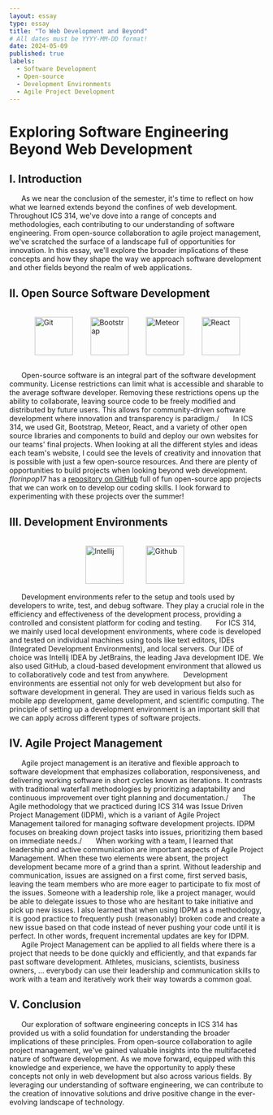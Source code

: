 ```yaml
---
layout: essay
type: essay
title: "To Web Development and Beyond"
# All dates must be YYYY-MM-DD format!
date: 2024-05-09
published: true
labels:
  - Software Development
  - Open-source
  - Development Environments
  - Agile Project Development
---
```


# Exploring Software Engineering Beyond Web Development

## I. Introduction
   &nbsp;&nbsp;&nbsp;&nbsp;&nbsp;&nbsp;As we near the conclusion of the semester, it's time to reflect on how what we learned extends beyond the confines of web development. Throughout ICS 314, we've dove into a range of concepts and methodologies, each contributing to our understanding of software engineering. From open-source collaboration to agile project management, we've scratched the surface of a landscape full of opportunities for innovation. In this essay, we'll explore the broader implications of these concepts and how they shape the way we approach software development and other fields beyond the realm of web applications.

## II. Open Source Software Development
<br/>
<div style="display: flex; justify-content: space-between; margin: 0 50px">
  <img src="https://encrypted-tbn0.gstatic.com/images?q=tbn:ANd9GcTighzl4KXJWJyka2BaR4_CzFSbYaGONVhpcqxADGgvfg&s" alt="Git" style="height: 75px; margin-right: 10px;">
  <img src="https://upload.wikimedia.org/wikipedia/commons/b/b2/Bootstrap_logo.svg" alt="Bootstrap" style="height: 75px; margin-right: 10px;">
  <img src="https://dmtgy0px4zdqn.cloudfront.net/images/brand/meteor-logo-blue-orange.png" alt="Meteor" style="height: 75px; margin-right: 10px;">
  <img src="https://upload.wikimedia.org/wikipedia/commons/thumb/a/a7/React-icon.svg/2300px-React-icon.svg.png" alt="React" style="height: 75px;">
</div>
<br/>

   &nbsp;&nbsp;&nbsp;&nbsp;&nbsp;&nbsp;Open-source software is an integral part of the software development community. License restrictions can limit what is accessible and sharable to the average software developer. Removing these restrictions opens up the ability to collaborate, leaving source code to be freely modified and distributed by future users. This allows for community-driven software development where innovation and transparency is paradigm./
   &nbsp;&nbsp;&nbsp;&nbsp;&nbsp;&nbsp;In ICS 314, we used Git, Bootstrap, Meteor, React, and a variety of other open source libraries and components to build and deploy our own websites for our teams' final projects. When looking at all the different styles and ideas each team's website, I could see the levels of creativity and innovation that is possible with just a few open-source resources. And there are plenty of opportunities to build projects when looking beyond web development. *florinpop17* has a [repository on GitHub](https://github.com/florinpop17/app-ideas) full of fun open-source app projects that we can work on to develop our coding skills. I look forward to experimenting with these projects over the summer!

## III. Development Environments
<br/>
<div style="display: flex; justify-content: space-between; margin: 0 150px">
  <img src="https://upload.wikimedia.org/wikipedia/commons/thumb/9/9c/IntelliJ_IDEA_Icon.svg/2048px-IntelliJ_IDEA_Icon.svg.png" alt="Intellij" style="height: 75px; margin-right: 10px;">
  <img src="https://upload.wikimedia.org/wikipedia/commons/thumb/c/c2/GitHub_Invertocat_Logo.svg/200px-GitHub_Invertocat_Logo.svg.png" alt="Github" style="height: 75px; margin-right: 10px;">
</div>
<br/>
   &nbsp;&nbsp;&nbsp;&nbsp;&nbsp;&nbsp;Development environments refer to the setup and tools used by developers to write, test, and debug software. They play a crucial role in the efficiency and effectiveness of the development process, providing a controlled and consistent platform for coding and testing.
   &nbsp;&nbsp;&nbsp;&nbsp;&nbsp;&nbsp;For ICS 314, we mainly used local development environments, where code is developed and tested on individual machines using tools like text editors, IDEs (Integrated Development Environments), and local servers. Our IDE of choice was Intellij IDEA by JetBrains, the leading Java development IDE. We also used GitHub, a cloud-based development environment that allowed us to collaboratively code and test from anywhere.
   &nbsp;&nbsp;&nbsp;&nbsp;&nbsp;&nbsp;Development environments are essential not only for web development but also for software development in general. They are used in various fields such as mobile app development, game development, and scientific computing. The principle of setting up a development environment is an important skill that we can apply across different types of software projects.


## IV. Agile Project Management

  &nbsp;&nbsp;&nbsp;&nbsp;&nbsp;&nbsp;Agile project management is an iterative and flexible approach to software development that emphasizes collaboration, responsiveness, and delivering working software in short cycles known as iterations. It contrasts with traditional waterfall methodologies by prioritizing adaptability and continuous improvement over tight planning and documentation./
  &nbsp;&nbsp;&nbsp;&nbsp;&nbsp;&nbsp;The Agile methodology that we practiced during ICS 314 was Issue Driven Project Management (IDPM), which is a variant of Agile Project Management tailored for managing software development projects. IDPM focuses on breaking down project tasks into issues, prioritizing them based on immediate needs./
  &nbsp;&nbsp;&nbsp;&nbsp;&nbsp;&nbsp;When working with a team, I learned that leadership and active communication are important aspects of Agile Project Management. When these two elements were absent, the project development became more of a grind than a sprint. Without leadership and communication, issues are assigned on a first come, first served basis, leaving the team members who are more eager to participate to fix most of the issues. Someone with a leadership role, like a project manager, would be able to delegate issues to those who are hesitant to take initiative and pick up new issues. I also learned that when using IDPM as a methodology, it is good practice to frequently push (reasonably) broken code and create a new issue based on that code instead of never pushing your code until it is perfect. In other words, frequent incremental updates are key for IDPM.
  &nbsp;&nbsp;&nbsp;&nbsp;&nbsp;&nbsp;Agile Project Management can be applied to all fields where there is a project that needs to be done quickly and efficiently, and that expands far past software development. Athletes, musicians, scientists, business owners, ... everybody can use their leadership and communication skills to work with a team and iteratively work their way towards a common goal.

## V. Conclusion
&nbsp;&nbsp;&nbsp;&nbsp;&nbsp;&nbsp;Our exploration of software engineering concepts in ICS 314 has provided us with a solid foundation for understanding the broader implications of these principles. From open-source collaboration to agile project management, we've gained valuable insights into the multifaceted nature of software development. As we move forward, equipped with this knowledge and experience, we have the opportunity to apply these concepts not only in web development but also across various fields. By leveraging our understanding of software engineering, we can contribute to the creation of innovative solutions and drive positive change in the ever-evolving landscape of technology.
